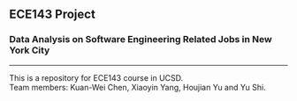 ## ECE143 Project 
### Data Analysis on Software Engineering Related Jobs in New York City
----
This is a repository for ECE143 course in UCSD.  
Team members: Kuan-Wei Chen, Xiaoyin Yang, Houjian Yu and Yu Shi.
